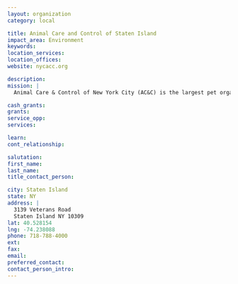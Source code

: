 ```yaml
---
layout: organization
category: local

title: Animal Care and Control of Staten Island
impact_area: Environment
keywords: 
location_services: 
location_offices: 
website: nycacc.org

description: 
mission: |
  Animal Care & Control of New York City (AC&C) is the largest pet organization in the North East, with an estimated number of 44,000 animals rescued each year. As a not-for-profit organization since 1995, Animal Care & Control has been responsible for New York City's municipal shelter system, rescuing, caring for, and finding loving homes for homeless and abandoned animals in New York City. AC&C facilities operate in all five boroughs. 

cash_grants: 
grants: 
service_opp: 
services: 

learn: 
cont_relationship: 

salutation: 
first_name: 
last_name: 
title_contact_person: 

city: Staten Island
state: NY
address: |
  3139 Veterans Road    
  Staten Island NY 10309
lat: 40.528154
lng: -74.238088
phone: 718-788-4000
ext: 
fax: 
email: 
preferred_contact: 
contact_person_intro: 
---
```

